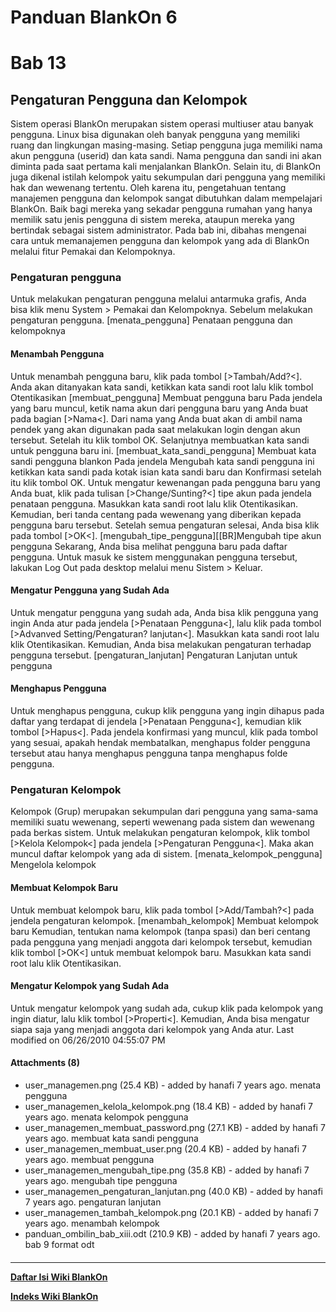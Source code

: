 # Panduan BlankOn 6
# Bab 13
## Pengaturan Pengguna dan Kelompok
Sistem operasi BlankOn merupakan sistem operasi multiuser atau banyak pengguna.
Linux bisa digunakan oleh banyak pengguna yang memiliki ruang dan lingkungan
masing-masing. Setiap pengguna juga memiliki nama akun pengguna (userid) dan
kata sandi. Nama pengguna dan sandi ini akan diminta pada saat pertama kali
menjalankan BlankOn.
Selain itu, di BlankOn juga dikenal istilah kelompok yaitu sekumpulan dari
pengguna yang memiliki hak dan wewenang tertentu.
Oleh karena itu, pengetahuan tentang manajemen pengguna dan kelompok sangat
dibutuhkan dalam mempelajari BlankOn. Baik bagi mereka yang sekadar pengguna
rumahan yang hanya memilik satu jenis pengguna di sistem mereka, ataupun mereka
yang bertindak sebagai sistem administrator.
Pada bab ini, dibahas mengenai cara untuk memanajemen pengguna dan kelompok
yang ada di BlankOn melalui fitur Pemakai dan Kelompoknya.
### Pengaturan pengguna
Untuk melakukan pengaturan pengguna melalui antarmuka grafis, Anda bisa klik
menu System > Pemakai dan Kelompoknya. Sebelum melakukan pengaturan pengguna.
[menata_pengguna]
Penataan pengguna dan kelompoknya
#### Menambah Pengguna
Untuk menambah pengguna baru, klik pada tombol [>Tambah/Add?<]. Anda akan
ditanyakan kata sandi, ketikkan kata sandi root lalu klik tombol Otentikasikan
[membuat_pengguna]
Membuat pengguna baru
Pada jendela yang baru muncul, ketik nama akun dari pengguna baru yang Anda
buat pada bagian [>Nama<]. Dari nama yang Anda buat akan di ambil nama pendek
yang akan digunakan pada saat melakukan login dengan akun tersebut. Setelah itu
klik tombol OK. Selanjutnya membuatkan kata sandi untuk pengguna baru ini.
[membuat_kata_sandi_pengguna]
Membuat kata sandi pengguna blankon
Pada jendela Mengubah kata sandi pengguna ini ketikkan kata sandi pada kotak
isian kata sandi baru dan Konfirmasi setelah itu klik tombol OK.
Untuk mengatur kewenangan pada pengguna baru yang Anda buat, klik pada tulisan
[>Change/Sunting?<] tipe akun pada jendela penataan pengguna. Masukkan kata
sandi root lalu klik Otentikasikan. Kemudian, beri tanda centang pada wewenang
yang diberikan kepada pengguna baru tersebut. Setelah semua pengaturan selesai,
Anda bisa klik pada tombol [>OK<].
[mengubah_tipe_pengguna][[BR]Mengubah tipe akun pengguna
Sekarang, Anda bisa melihat pengguna baru pada daftar pengguna. Untuk masuk ke
sistem menggunakan pengguna tersebut, lakukan Log Out pada desktop melalui menu
Sistem > Keluar.
#### Mengatur Pengguna yang Sudah Ada
Untuk mengatur pengguna yang sudah ada, Anda bisa klik pengguna yang ingin Anda
atur pada jendela [>Penataan Pengguna<], lalu klik pada tombol [>Advanved
Setting/Pengaturan? lanjutan<]. Masukkan kata sandi root lalu klik
Otentikasikan. Kemudian, Anda bisa melakukan pengaturan terhadap pengguna
tersebut.
[pengaturan_lanjutan]
Pengaturan Lanjutan untuk pengguna
#### Menghapus Pengguna
Untuk menghapus pengguna, cukup klik pengguna yang ingin dihapus pada daftar
yang terdapat di jendela [>Penataan Pengguna<], kemudian klik tombol [>Hapus<].
Pada jendela konfirmasi yang muncul, klik pada tombol yang sesuai, apakah
hendak membatalkan, menghapus folder pengguna tersebut atau hanya menghapus
pengguna tanpa menghapus folde pengguna.
### Pengaturan Kelompok
Kelompok (Grup) merupakan sekumpulan dari pengguna yang sama-sama memiliki
suatu wewenang, seperti wewenang pada sistem dan wewenang pada berkas sistem.
Untuk melakukan pengaturan kelompok, klik tombol [>Kelola Kelompok<] pada
jendela [>Pengaturan Pengguna<]. Maka akan muncul daftar kelompok yang ada di
sistem.
[menata_kelompok_pengguna]
Mengelola kelompok
#### Membuat Kelompok Baru
Untuk membuat kelompok baru, klik pada tombol [>Add/Tambah?<] pada jendela
pengaturan kelompok.
[menambah_kelompok]
Membuat kelompok baru
Kemudian, tentukan nama kelompok (tanpa spasi) dan beri centang pada pengguna
yang menjadi anggota dari kelompok tersebut, kemudian klik tombol [>OK<] untuk
membuat kelompok baru. Masukkan kata sandi root lalu klik Otentikasikan.
#### Mengatur Kelompok yang Sudah Ada
Untuk mengatur kelompok yang sudah ada, cukup klik pada kelompok yang ingin
diatur, lalu klik tombol [>Properti<]. Kemudian, Anda bisa mengatur siapa saja
yang menjadi anggota dari kelompok yang Anda atur.
Last modified on 06/26/2010 04:55:07 PM
#### Attachments (8)
  * user_managemen.png​ (25.4 KB) - added by hanafi 7 years ago. menata
      pengguna
  * user_managemen_kelola_kelompok.png​ (18.4 KB) - added by hanafi 7 years
      ago. menata kelompok pengguna
  * user_managemen_membuat_password.png​ (27.1 KB) - added by hanafi 7 years
      ago. membuat kata sandi pengguna
  * user_managemen_membuat_user.png​ (20.4 KB) - added by hanafi 7 years ago.
      membuat pengguna
  * user_managemen_mengubah_tipe.png​ (35.8 KB) - added by hanafi 7 years
      ago. mengubah tipe pengguna
  * user_managemen_pengaturan_lanjutan.png​ (40.0 KB) - added by hanafi 7
      years ago. pengaturan lanjutan
  * user_managemen_tambah_kelompok.png​ (20.1 KB) - added by hanafi 7 years
      ago. menambah kelompok
  * panduan_ombilin_bab_xiii.odt​ (210.9 KB) - added by hanafi 7 years ago.
      bab 9 format odt
#### 
    
 
 
 
 
 
---
[**Daftar Isi Wiki BlankOn**](/wiki/DaftarIsi/index.html)
 
[**Indeks Wiki BlankOn**](/wiki/Indeks.html)
